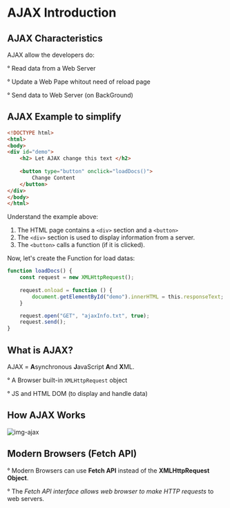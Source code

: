 # AJAX Introduction

## AJAX Characteristics

AJAX allow the developers do:

° Read data from a Web Server

° Update a Web Pape whitout need of reload page

° Send data to Web Server (on BackGround)

## AJAX Example to simplify

```HTML
<!DOCTYPE html>
<html>
<body>  
<div id="demo">  
	<h2> Let AJAX change this text </h2>
	
	<button type="button" onclick="loadDocs()">
		Change Content
	</button> 
</div>  
</body>
</html>
```

Understand the example above:

1. The HTML page contains a `<div>` section and a `<button>`
2. The `<div>` section is used to display information from a server.
3. The `<button>` calls a function (if it is clicked).

Now, let's create the Function for load datas:

```javascript
function loadDocs() {
	const request = new XMLHttpRequest();
	
	request.onload = function () {
		document.getElementById("demo").innerHTML = this.responseText;
	}

	request.open("GET", "ajaxInfo.txt", true);
	request.send();
}
```

## What is AJAX?

AJAX = **A**synchronous **J**avaScript **A**nd **X**ML.

° A Browser built-in `XMLHttpRequest` object

° JS and HTML DOM (to display and handle data)

## How AJAX Works

![img-ajax](https://www.w3schools.com/js/pic_ajax.gif)

## Modern Browsers (Fetch API)

° Modern Browsers can use **Fetch API** instead of the **XMLHttpRequest Object**.

° The *Fetch API interface allows web browser to make HTTP requests* to web servers.
